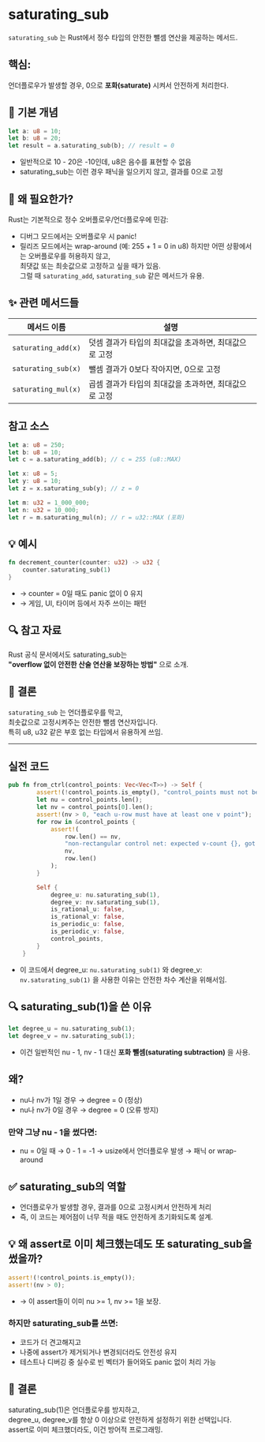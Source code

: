# saturating_sub
`saturating_sub` 는 Rust에서 정수 타입의 안전한 뺄셈 연산을 제공하는 메서드.

## 핵심: 
언더플로우가 발생할 경우, 0으로 **포화(saturate)** 시켜서 안전하게 처리한다.


## 🔧 기본 개념
```rust
let a: u8 = 10;
let b: u8 = 20;
let result = a.saturating_sub(b); // result = 0
```

- 일반적으로 10 - 20은 -10인데, u8은 음수를 표현할 수 없음  
- saturating_sub는 이런 경우 패닉을 일으키지 않고, 결과를 0으로 고정

## 🧠 왜 필요한가?
Rust는 기본적으로 정수 오버플로우/언더플로우에 민감:
- 디버그 모드에서는 오버플로우 시 panic!
- 릴리즈 모드에서는 wrap-around (예: 255 + 1 = 0 in u8)
하지만 어떤 상황에서는 오버플로우를 허용하지 않고,  
최댓값 또는 최솟값으로 고정하고 싶을 때가 있음.  
그럴 때 `saturating_add`, `saturating_sub` 같은 메서드가 유용.

## ✨ 관련 메서드들
| 메서드 이름         | 설명                                                         |
|--------------------|--------------------------------------------------------------|
| `saturating_add(x)` | 덧셈 결과가 타입의 최대값을 초과하면, 최대값으로 고정         |
| `saturating_sub(x)` | 뺄셈 결과가 0보다 작아지면, 0으로 고정                         |
| `saturating_mul(x)` | 곱셈 결과가 타입의 최대값을 초과하면, 최대값으로 고정         |

## 참고 소스
```rust
let a: u8 = 250;
let b: u8 = 10;
let c = a.saturating_add(b); // c = 255 (u8::MAX)

let x: u8 = 5;
let y: u8 = 10;
let z = x.saturating_sub(y); // z = 0

let m: u32 = 1_000_000;
let n: u32 = 10_000;
let r = m.saturating_mul(n); // r = u32::MAX (포화)
```

## 💡 예시
```rust
fn decrement_counter(counter: u32) -> u32 {
    counter.saturating_sub(1)
}
```
- → counter = 0일 때도 panic 없이 0 유지
- → 게임, UI, 타이머 등에서 자주 쓰이는 패턴

## 🔍 참고 자료
Rust 공식 문서에서도 saturating_sub는  
**"overflow 없이 안전한 산술 연산을 보장하는 방법"** 으로 소개.


## 💬 결론
`saturating_sub` 는 언더플로우를 막고,  
최솟값으로 고정시켜주는 안전한 뺄셈 연산자입니다.  
특히 u8, u32 같은 부호 없는 타입에서 유용하게 쓰임.

---

## 실전 코드

```rust
pub fn from_ctrl(control_points: Vec<Vec<T>>) -> Self {
        assert!(!control_points.is_empty(), "control_points must not be empty");
        let nu = control_points.len();
        let nv = control_points[0].len();
        assert!(nv > 0, "each u-row must have at least one v point");
        for row in &control_points {
            assert!(
                row.len() == nv,
                "non-rectangular control net: expected v-count {}, got {}",
                nv,
                row.len()
            );
        }

        Self {
            degree_u: nu.saturating_sub(1),
            degree_v: nv.saturating_sub(1),
            is_rational_u: false,
            is_rational_v: false,
            is_periodic_u: false,
            is_periodic_v: false,
            control_points,
        }
    }
```
- 이 코드에서 degree_u: `nu.saturating_sub(1)` 와 degree_v: `nv.saturating_sub(1)` 을 사용한 이유는 안전한 차수 계산을 위해서임.

## 🔍 saturating_sub(1)을 쓴 이유
```rust
let degree_u = nu.saturating_sub(1);
let degree_v = nv.saturating_sub(1);
```
- 이건 일반적인 nu - 1, nv - 1 대신 **포화 뺄셈(saturating subtraction)** 을 사용.

## 왜?
- nu나 nv가 1일 경우 → degree = 0 (정상)
- nu나 nv가 0일 경우 → degree = 0 (오류 방지)
### 만약 그냥 nu - 1을 썼다면:
- nu = 0일 때 → 0 - 1 = -1 → usize에서 언더플로우 발생 → 패닉 or wrap-around

## ✅ saturating_sub의 역할
- 언더플로우가 발생할 경우, 결과를 0으로 고정시켜서 안전하게 처리
- 즉, 이 코드는 제어점이 너무 적을 때도 안전하게 초기화되도록 설계.

## 💡 왜 assert로 이미 체크했는데도 또 saturating_sub을 썼을까?
```rust
assert!(!control_points.is_empty());
assert!(nv > 0);
```
- → 이 assert들이 이미 nu >= 1, nv >= 1을 보장.

### 하지만 saturating_sub를 쓰면:
- 코드가 더 견고해지고   
- 나중에 assert가 제거되거나 변경되더라도 안전성 유지
- 테스트나 디버깅 중 실수로 빈 벡터가 들어와도 panic 없이 처리 가능

## 💬 결론
saturating_sub(1)은 언더플로우를 방지하고,  
degree_u, degree_v를 항상 0 이상으로 안전하게 설정하기 위한 선택입니다.  
assert로 이미 체크했더라도, 이건 방어적 프로그래밍.  




